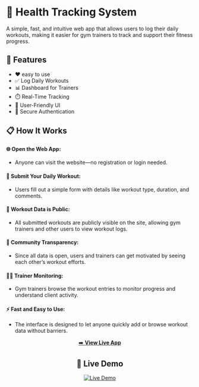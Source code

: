 # 💪 Health Tracking System
A simple, fast, and intuitive web app that allows users to log their daily workouts, making it easier for gym trainers to track and support their fitness progress.




## 🚀 Features
- ❤ easy to use
- ✅ Log Daily Workouts
- 📊 Dashboard for Trainers
- ⏱️ Real-Time Tracking
- 🔄 User-Friendly UI
- 🔐 Secure Authentication

## 📋 How It Works
#### 🌐 Open the Web App:
- Anyone can visit the website—no registration or login needed.
#### 📝 Submit Your Daily Workout:
- Users fill out a simple form with details like workout type, duration, and comments.
#### 📢 Workout Data is Public:
- All submitted workouts are publicly visible on the site, allowing gym trainers and other users to view workout logs.
#### 🤝 Community Transparency:
- Since all data is open, users and trainers can get motivated by seeing each other’s workout efforts.
#### 🐱‍👤 Trainer Monitoring:
- Gym trainers browse the workout entries to monitor progress and understand client activity.
#### ⚡ Fast and Easy to Use:
- The interface is designed to let anyone quickly add or browse workout data without barriers.

<p align="center">
  <a href="https://healthtracker-6j0z.onrender.com/" target="_blank">
    ➡️ <strong>View Live App</strong>
  </a>
</p>
<h2 align="center">🚀 Live Demo</h2>

<p align="center">
  <a href="https://healthtracker-6j0z.onrender.com/" target="_blank">
    <img src="https://img.shields.io/badge/🔥 Try It Out-Live App-green?style=for-the-badge" alt="Live Demo">
  </a>
</p>




